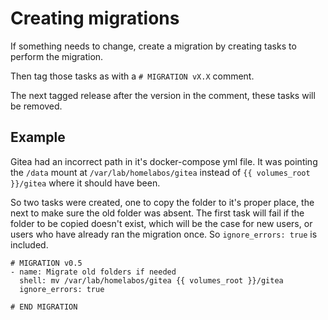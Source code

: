 # Creating migrations

If something needs to change, create a migration by creating tasks to perform the migration.

Then tag those tasks as with a `# MIGRATION vX.X` comment.

The next tagged release after the version in the comment, these tasks will be removed.

## Example

Gitea had an incorrect path in it's docker-compose yml file. It was pointing the `/data`
mount at `/var/lab/homelabos/gitea` instead of `{{ volumes_root }}/gitea` where it should have been.

So two tasks were created, one to copy the folder to it's proper place, the next to make sure the
old folder was absent. The first task will fail if the folder to be copied doesn't exist, which
will be the case for new users, or users who have already ran the migration once. So `ignore_errors:
true` is included.

```
# MIGRATION v0.5
- name: Migrate old folders if needed
  shell: mv /var/lab/homelabos/gitea {{ volumes_root }}/gitea
  ignore_errors: true

# END MIGRATION
```
